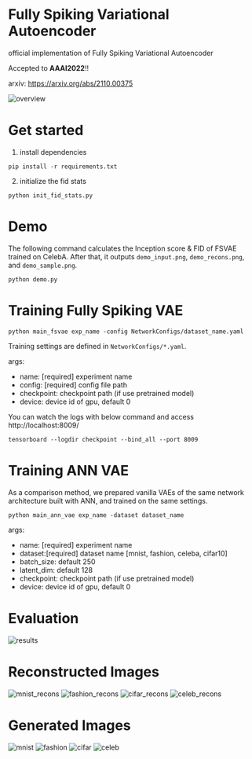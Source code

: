 # Fully Spiking Variational Autoencoder
official implementation of Fully Spiking Variational Autoencoder

Accepted to **AAAI2022**!!

arxiv: https://arxiv.org/abs/2110.00375

![overview](./imgs/overview.png?raw=true)

# Get started

1. install dependencies

```
pip install -r requirements.txt
```

2. initialize the fid stats

```
python init_fid_stats.py
```

# Demo
The following command calculates the Inception score & FID of FSVAE trained on CelebA. After that, it outputs `demo_input.png`, `demo_recons.png`, and `demo_sample.png`.
```
python demo.py
```

# Training Fully Spiking VAE
```
python main_fsvae exp_name -config NetworkConfigs/dataset_name.yaml
```

Training settings are defined in `NetworkConfigs/*.yaml`.

args:
- name: [required] experiment name
- config: [required] config file path
- checkpoint: checkpoint path (if use pretrained model) 
- device: device id of gpu, default 0

You can watch the logs with below command and access http://localhost:8009/ 

```
tensorboard --logdir checkpoint --bind_all --port 8009
```

# Training ANN VAE
As a comparison method, we prepared vanilla VAEs of the same network architecture built with ANN, and trained on the same settings.

```
python main_ann_vae exp_name -dataset dataset_name
```

args: 
- name: [required] experiment name
- dataset:[required] dataset name [mnist, fashion, celeba, cifar10]
- batch_size: default 250
- latent_dim: default 128
- checkpoint: checkpoint path (if use pretrained model) 
- device: device id of gpu, default 0

# Evaluation
![results](imgs/results.png)

# Reconstructed Images
![mnist_recons](imgs/mnist_recons_appendix.png)
![fashion_recons](imgs/fashion_recons_appendix.png)
![cifar_recons](imgs/cifar_recons_appendix.png)
![celeb_recons](imgs/celeb_recons_appendix.png)

# Generated Images
![mnist](imgs/mnist_generated_images_appendix.png)
![fashion](imgs/fashion_generated_images_appendix.png)
![cifar](imgs/cifar_generated_images_appendix.png)
![celeb](imgs/celeb_generated_images_appendix.png)

